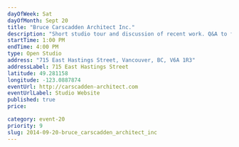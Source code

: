 ```yaml
---
dayOfWeek: Sat
dayOfMonth: Sept 20
title: "Bruce Carscadden Architect Inc."
description: "Short studio tour and discussion of recent work. Q&A to follow."
startTime: 1:00 PM
endTime: 4:00 PM
type: Open Studio
address: "715 East Hastings Street, Vancouver, BC, V6A 1R3"
addressLabel: 715 East Hastings Street
latitude: 49.281158
longitude: -123.0887874
eventUrl: http://carscadden-architect.com
eventUrlLabel: Studio Website
published: true
price: 

category: event-20
priority: 9
slug: 2014-09-20-bruce_carscadden_architect_inc
---
```

